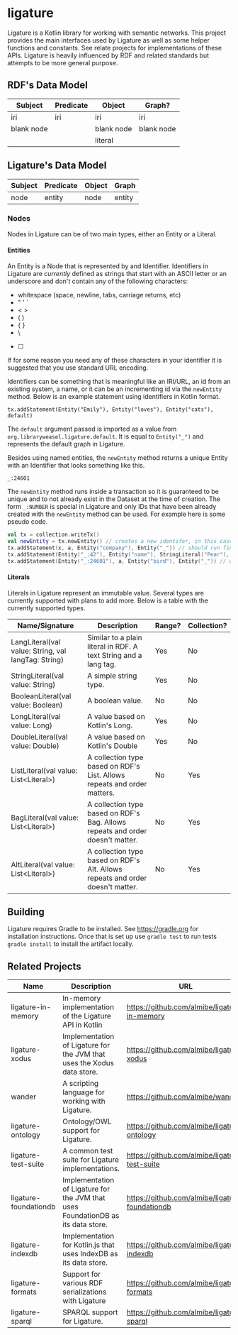 # ligature

Ligature is a Kotlin library for working with semantic networks.
This project provides the main interfaces used by Ligature as well as some helper functions and constants.
See relate projects for implementations of these APIs.
Ligature is heavily influenced by RDF and related standards but attempts to be more general purpose.

## RDF's Data Model

| Subject    | Predicate  | Object     | Graph?     |
| ---------- | ---------- | ---------- | ---------- |
| iri        | iri        | iri        | iri        |
| blank node |            | blank node | blank node |
|            |            | literal    |            |

## Ligature's Data Model

| Subject | Predicate  | Object | Graph  |
| ------- | ---------- | ------ | ------ |
| node    | entity     | node   | entity |

### Nodes

Nodes in Ligature can be of two main types, either an Entity or a Literal.

#### Entities

An Entity is a Node that is represented by and Identifier.
Identifiers in Ligature are *currently* defined as strings that start with an ASCII letter or an underscore and don't contain any of the following characters:
 * whitespace (space, newline, tabs, carriage returns, etc)
 * " ' `
 * &lt; &gt;
 * ( )
 * { }
 * \
 * [ ]

If for some reason you need any of these characters in your identifier it is suggested that you use standard URL encoding.

Identifiers can be something that is meaningful like an IRI/URL, an id from an existing system, a name, or it can be an incrementing id via the `newEntity` method.
Below is an example statement using identifiers in Kotlin format.

`tx.addStatement(Entity("Emily"), Entity("loves"), Entity("cats"), default)`

The `default` argument passed is imported as a value from `org.libraryweasel.ligature.default`.
It is equal to `Entity("_")` and represents the default graph in Ligature.

Besides using named entities, the `newEntity` method returns a unique Entity with an Identifier that looks something like this.

`_:24601`

The `newEntity` method runs inside a transaction so it is guaranteed to be unique and to not already exist in the Dataset at the time of creation.
The form `_:NUMBER` is special in Ligature and only IDs that have been already created with the `newEntity` method can be used.
For example here is some pseudo code.

```kotlin
val tx = collection.writeTx()
val newEntity = tx.newEntity() // creates a new identifer, in this case let's say `_:42`
tx.addStatement(x, a, Entity("company"), Entity("_")) // should run fine
tx.addStatement(Entity("_:42"), Entity("name"), StringLiteral("Pear"), Entity("_")) // should run fine since _:42 has been created already
tx.addStatement(Entity("_:24601"), a, Entity("bird"), Entity("_")) // will erorr out since that identifier hasn't been created yet
```

#### Literals

Literals in Ligature represent an immutable value.
Several types are currently supported with plans to add more.
Below is a table with the currently supported types.

| Name/Signature | Description | Range? | Collection? |
| -------------- | ----------- | ------ | ----------- |
| LangLiteral(val value: String, val langTag: String) | Similar to a plain literal in RDF.  A text String and a lang tag. | Yes | No |
| StringLiteral(val value: String) | A simple string type. | Yes | No |
| BooleanLiteral(val value: Boolean) | A boolean value. | No | No |
| LongLiteral(val value: Long) | A value based on Kotlin's Long. | Yes | No |
| DoubleLiteral(val value: Double) | A value based on Kotlin's Double | Yes | No |
| ListLiteral(val value: List&lt;Literal&gt;) | A collection type based on RDF's List.  Allows repeats and order matters. | No | Yes |
| BagLiteral(val value: List&lt;Literal&gt;) | A collection type based on RDF's Bag.  Allows repeats and order doesn't matter. | No | Yes |
| AltLiteral(val value: List&lt;Literal&gt;) | A collection type based on RDF's Alt.  Allows repeats and order doesn't matter. | No | Yes |

## Building
Ligature requires Gradle to be installed.
See https://gradle.org for installation instructions.
Once that is set up use `gradle test` to run tests `gradle install` to install the artifact locally.

## Related Projects

| Name | Description | URL |
| ---- | ----------- | --- |
| ligature-in-memory | In-memory implementation of the Ligature API in Kotlin | https://github.com/almibe/ligature-in-memory |
| ligature-xodus | Implementation of Ligature for the JVM that uses the Xodus data store. | https://github.com/almibe/ligature-xodus |
| wander | A scripting language for working with Ligature. | https://github.com/almibe/wander |
| ligature-ontology | Ontology/OWL support for Ligature. | https://github.com/almibe/ligature-ontology |
| ligature-test-suite | A common test suite for Ligature implementations. | https://github.com/almibe/ligature-test-suite |
| ligature-foundationdb | Implementation of Ligature for the JVM that uses FoundationDB as its data store. | https://github.com/almibe/ligature-foundationdb |
| ligature-indexdb | Implementation for Kotlin.js that uses IndexDB as its data store. | https://github.com/almibe/ligature-indexdb |
| ligature-formats | Support for various RDF serializations with Ligature | https://github.com/almibe/ligature-formats |
| ligature-sparql | SPARQL support for Ligature. | https://github.com/almibe/ligature-sparql |
